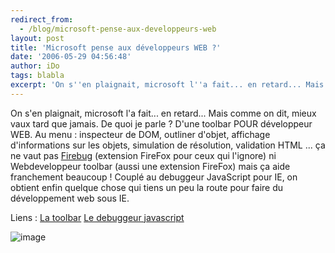 ```yaml
---
redirect_from:
  - /blog/microsoft-pense-aux-developpeurs-web
layout: post
title: 'Microsoft pense aux développeurs WEB ?'
date: '2006-05-29 04:56:48'
author: iDo
tags: blabla
excerpt: 'On s''en plaignait, microsoft l''a fait... en retard... Mais comme on dit, mieux vaux tard que jamais.   De quoi je parle ?   D''une toolbar POUR développeur WEB.   Au menu : inspecteur de DOM, outliner d''objet, affichage d''informations sur les objets, simulation de résolution, validation HTML ... ça ne vaut pas      ...'
---
```


On s'en plaignait, microsoft l'a fait... en retard... Mais comme on dit, mieux vaux tard que jamais.   De quoi je parle ?   D'une toolbar POUR développeur WEB.   Au menu : inspecteur de DOM, outliner d'objet, affichage d'informations sur les objets, simulation de résolution, validation HTML ... ça ne vaut pas [Firebug](http://www.j0k3r.net/news-un-debugger-dans-la-nouvelle-version-0.4-de-firebug-1311.html) (extension FireFox pour ceux qui l'ignore) ni Webdeveloppeur toolbar (aussi une extension FireFox) mais ça aide franchement beaucoup !   Couplé au debuggeur JavaScript pour IE, on obtient enfin quelque chose qui tiens un peu la route pour faire du développement web sous IE.

Liens :   [La toolbar](http://www.microsoft.com/downloads/details.aspx?FamilyID=e59c3964-672d-4511-bb3e-2d5e1db91038&amp;displaylang=en)   [Le debuggeur javascript](http://www.microsoft.com/downloads/details.aspx?familyid=2f465be0-94fd-4569-b3c4-dffdf19ccd99&amp;displaylang=en)

 ![image](https://www.wikistuce.info/lib/exe/fetch.php/logiciels/internet_explorer/addons/ie_devbar.jpg?cache=cache&amp;w=550)
